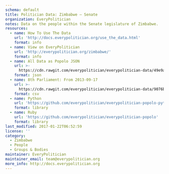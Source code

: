 ```yaml
---
schema: default
title: Politician Data: Zimbabwe — Senate
organization: EveryPolitician
notes: Data on the people within the Senate legislature of Zimbabwe.
resources:
  - name: How To Use The Data
    url: 'http://docs.everypolitician.org/use_the_data.html'
    format: info
  - name: View on EveryPolitician
    url: 'http://everypolitician.org/zimbabwe/'
    format: info
  - name: All Data as Popolo JSON
    url: >-
      https://cdn.rawgit.com/everypolitician/everypolitician-data/49e9a2e93ddef2efaa7e3beac8b9b41e66b70205/data/Zimbabwe/Senate/ep-popolo-v1.0.json
    format: json
  - name: 8th Parliament: From 2013-09-17
    url: >-
      https://cdn.rawgit.com/everypolitician/everypolitician-data/9076b10359b923c3b51197213dac11e747a82fb6/data/Zimbabwe/Senate/term-8.csv
    format: csv
  - name: Python
    url: 'https://github.com/everypolitician/everypolitician-popolo-python'
    format: library
  - name: Ruby
    url: 'https://github.com/everypolitician/everypolitician-popolo'
    format: library
last_modified: 2017-01-22T06:52:59
license: ''
category:
  - Zimbabwe
  - People
  - Groups & Bodies
maintainer: EveryPolitician
maintainer_email: team@everypolitician.org
more_info: http://docs.everypolitician.org
---
```

